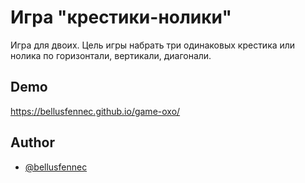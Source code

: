 # Игра "крестики-нолики"
Игра для двоих.
Цель игры набрать три одинаковых крестика или нолика по горизонтали, вертикали, диагонали.


## Demo

https://bellusfennec.github.io/game-oxo/
## Author

- [@bellusfennec](https://www.github.com/bellusfennec)

